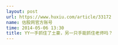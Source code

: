 ```yaml
---
layout: post
url: https://www.huxiu.com/article/33172
name: 估股网官方账号
time: 2014-05-06 13:30
title: YY一手抓住了土豪，另一只手能抓住老师吗？
---
```

